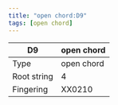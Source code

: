 ```yaml
---
title: "open chord:D9"
tags: [open chord]
---
```


|D9|open chord|
|---|---|
|Type|open chord|
|Root string|4|
|Fingering|XX0210|

